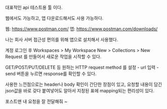 <p>대표적인 api 테스트용 툴 이다.</p>
<p>웹에서도 가능하고, 앱 다운로드해서도 사용 가능하다.</p>
<p>웹: <a href="https://www.postman.com/">https://www.postman.com/</a>
앱: <a href="https://www.postman.com/downloads/">https://www.postman.com/downloads/</a></p>
<p>나는 회사 서버 접근성 편의를 위해 앱으로 설치해서 사용했다.</p>
<p>계정 로그인 후 Workspaces &gt; My Workspace 
New &gt; Collections &gt; New Request 를 만들어서 새로운 작업을 시작할 수 있다.</p>
<p>GET/POST/PUT/DELETE 등 원하는 HTTP request method 를 설정 -
url 입력 - send 버튼을 누르면 response를 확인할 수 있다.</p>
<p>사용한 느낀점으로는 header나 body 확인이 간단한 장점이 있고,
요청할 내용이 담긴 json값을 바로 갖다 붙여넣어도 알아서 지정된 표에 mapping되는 편리성이 있다.</p>
<p>포스트맨 내 요청을 잘 전달해줘 ~</p>